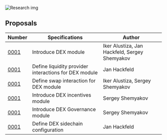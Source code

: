 ![Research img](https://github.com/LiskHQ/lisk-dex-research/assets/101553630/8ee6d236-4563-4811-a457-95cf79a43931)

## Proposals
| Number | Specifications | Author |
|--------|-------|--------|
| [0001](proposals/lip-0001.md) | Introduce DEX module | Iker Alustiza, Jan Hackfeld, Sergey Shemyakov |
| [0001](proposals/lip-0001.md) | Define liquidity provider interactions for DEX module | Jan Hackfeld | 
| [0001](proposals/lip-0001.md) | Define swap interaction for DEX module | Iker Alustiza, Sergey Shemyakov| 
| [0001](proposals/lip-0001.md) | Introduce DEX incentives module | Sergey Shemyakov | 
| [0001](proposals/lip-0001.md) | Introduce DEX Governance module | Sergey Shemyakov | 
| [0001](proposals/lip-0001.md) | Define DEX sidechain configuration | Jan Hackfeld | 
